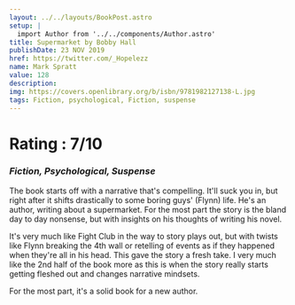 ```yaml
---
layout: ../../layouts/BookPost.astro
setup: |
  import Author from '../../components/Author.astro'
title: Supermarket by Bobby Hall
publishDate: 23 NOV 2019
href: https://twitter.com/_Hopelezz
name: Mark Spratt
value: 128
description: 
img: https://covers.openlibrary.org/b/isbn/9781982127138-L.jpg
tags: Fiction, psychological, Fiction, suspense
---
```


# Rating : 7/10
### _Fiction, Psychological, Suspense_

The book starts off with a narrative that's compelling. It'll suck you in, but right after it shifts drastically to some boring guys' (Flynn) life. He's an author, writing about a supermarket. For the most part the story is the bland day to day nonsense, but with insights on his thoughts of writing his novel. 

It's very much like Fight Club in the way to story plays out, but with twists like Flynn breaking the 4th wall or retelling of events as if they happened when they're all in his head. This gave the story a fresh take. I very much like the 2nd half of the book more as this is when the story really starts getting fleshed out and changes narrative mindsets. 

For the most part, it's a solid book for a new author.
